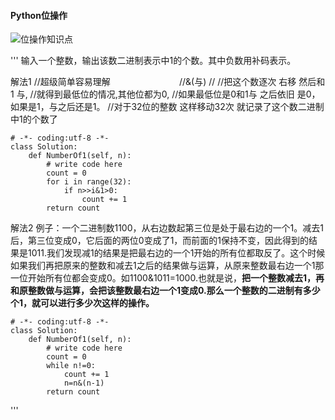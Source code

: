 #### Python位操作

![位操作知识点](https://i.loli.net/2017/10/27/59f2a0cd67b87.png)

'''
输入一个整数，输出该数二进制表示中1的个数。其中负数用补码表示。


解法1
//超级简单容易理解                            //&(与)
// //把这个数逐次 右移 然后和1 与,
//就得到最低位的情况,其他位都为0,
//如果最低位是0和1与 之后依旧 是0，如果是1，与之后还是1。
//对于32位的整数 这样移动32次 就记录了这个数二进制中1的个数了 

    # -*- coding:utf-8 -*-
    class Solution:
        def NumberOf1(self, n):
            # write code here
            count = 0
            for i in range(32):
                if n>>i&1>0:
                    count += 1
            return count




解法2
例子：一个二进制数1100，从右边数起第三位是处于最右边的一个1。减去1后，第三位变成0，它后面的两位0变成了1，而前面的1保持不变，因此得到的结果是1011.我们发现减1的结果是把最右边的一个1开始的所有位都取反了。这个时候如果我们再把原来的整数和减去1之后的结果做与运算，从原来整数最右边一个1那一位开始所有位都会变成0。如1100&1011=1000.也就是说，**把一个整数减去1，再和原整数做与运算，会把该整数最右边一个1变成0.那么一个整数的二进制有多少个1，就可以进行多少次这样的操作。**

    # -*- coding:utf-8 -*-
    class Solution:
        def NumberOf1(self, n):
            # write code here
            count = 0
            while n!=0:
                count += 1
                n=n&(n-1)
            return count

'''
